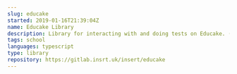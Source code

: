 ```yaml
---
slug: educake
started: 2019-01-16T21:39:04Z
name: Educake Library
description: Library for interacting with and doing tests on Educake. (educake.co.uk)
tags: school
languages: typescript
type: library
repository: https://gitlab.insrt.uk/insert/educake
---
```

